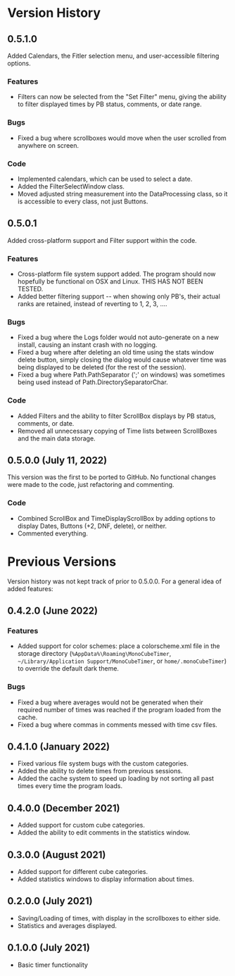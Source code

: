 # Version History

## 0.5.1.0

Added Calendars, the Fitler selection menu, and user-accessible filtering options.

### Features

* Filters can now be selected from the "Set Filter" menu, giving the ability to filter displayed times by PB status, comments, or date range.

### Bugs

* Fixed a bug where scrollboxes would move when the user scrolled from anywhere on screen.

### Code

* Implemented calendars, which can be used to select a date.
* Added the FilterSelectWindow class.
* Moved adjusted string measurement into the DataProcessing class, so it is accessible to every class, not just Buttons.


## 0.5.0.1

Added cross-platform support and Filter support within the code.

### Features

* Cross-platform file system support added.  The program should now hopefully be functional on OSX and Linux.  THIS HAS NOT BEEN TESTED.
* Added better filtering support -- when showing only PB's, their actual ranks are retained, instead of reverting to 1, 2, 3, ....

### Bugs

* Fixed a bug where the Logs folder would not auto-generate on a new install, causing an instant crash with no logging.
* Fixed a bug where after deleting an old time using the stats window delete button, simply closing the dialog would cause whatever time was being displayed to be deleted (for the rest of the session).
* Fixed a bug where Path.PathSeparator (';' on windows) was sometimes being used instead of Path.DirectorySeparatorChar.

### Code

* Added Filters and the ability to filter ScrollBox displays by PB status, comments, or date.
* Removed all unnecessary copying of Time lists between ScrollBoxes and the main data storage.

## 0.5.0.0 (July 11, 2022)

This version was the first to be ported to GitHub.  No functional changes were made to the code, just refactoring and commenting.

### Code

* Combined ScrollBox and TimeDisplayScrollBox by adding options to display Dates, Buttons (+2, DNF, delete), or neither.
* Commented everything.

# Previous Versions

Version history was not kept track of prior to 0.5.0.0.  For a general idea of added features:

## 0.4.2.0 (June 2022)

### Features

* Added support for color schemes: place a colorscheme.xml file in the storage directory (`%AppData%\Roaming\MonoCubeTimer`, `~/Library/Application Support/MonoCubeTimer`, or `home/.monoCubeTimer`) to override the default dark theme.

### Bugs

* Fixed a bug where averages would not be generated when their required number of times was reached if the program loaded from the cache.
* Fixed a bug where commas in comments messed with time csv files.

## 0.4.1.0 (January 2022)

* Fixed various file system bugs with the custom categories.
* Added the ability to delete times from previous sessions.
* Added the cache system to speed up loading by not sorting all past times every time the program loads.

## 0.4.0.0 (December 2021)

* Added support for custom cube categories.
* Added the ability to edit comments in the statistics window.

## 0.3.0.0 (August 2021)

* Added support for different cube categories.
* Added statistics windows to display information about times.

## 0.2.0.0 (July 2021)

* Saving/Loading of times, with display in the scrollboxes to either side.
* Statistics and averages displayed.

## 0.1.0.0 (July 2021)

* Basic timer functionality
